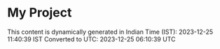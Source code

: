 # My Project

This content is dynamically generated in Indian Time (IST): 2023-12-25 11:40:39 IST
Converted to UTC: 2023-12-25 06:10:39 UTC
